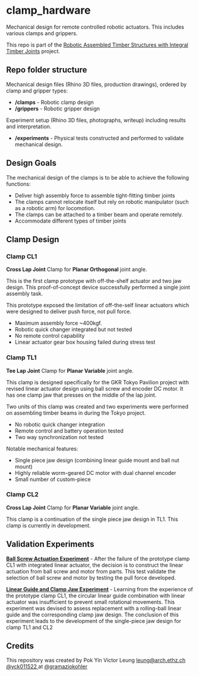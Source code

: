# clamp_hardware

Mechanical design for remote controlled robotic actuators. This includes various clamps and grippers. 

This repo is part of the [Robotic Assembled Timber Structures with Integral Timber Joints](https://github.com/gramaziokohler/phd_spatial_timber_assembly) project. 

## Repo folder structure

Mechanical design files (Rhino 3D files, production drawings), ordered by clamp and gripper types:

- **/clamps** - Robotic clamp design 
- **/grippers** - Robotic gripper design

Experiment setup (Rhino 3D files, photographs, writeup) including results and interpretation.

- **/experiments** - Physical tests constructed and performed to validate mechanical design.

## Design Goals

The mechanical design of the clamps is to be able to achieve the following functions: 

- Deliver high assembly force to assemble tight-fitting timber joints
- The clamps cannot relocate itself but rely on robotic manipulator (such as a robotic arm) for locomotion.
- The clamps can be attached to a timber beam and operate remotely.
- Accommodate different types of timber joints

## Clamp Design

### Clamp CL1

**Cross Lap Joint** Clamp for **Planar Orthogonal** joint angle. 

This is the first clamp prototype with off-the-shelf actuator and two jaw design. This proof-of-concept device successfully performed a single joint assembly task. 

This prototype exposed the limitation of off-the-self linear actuators which were designed to deliver push force, not pull force. 

- Maximum assembly force ~400kgf.
- Robotic quick changer integrated but not tested
- No remote control capability
- Linear actuator gear box housing failed during stress test

### Clamp TL1

**Tee Lap Joint** Clamp for **Planar Variable** joint angle.

This clamp is designed specifically for the GKR Tokyo Pavilion project with revised linear actuator design using ball screw and encoder DC motor. It has one clamp jaw that presses on the middle of the lap joint.

Two units of this clamp was created and two experiments were performed on assembling timber beams in during the Tokyo project. 

- No robotic quick changer integration
- Remote control and battery operation tested
- Two way synchronization not tested

Notable mechanical features:

- Single piece jaw design (combining linear guide mount and ball nut mount)
- Highly reliable worm-geared DC motor with dual channel encoder
- Small number of custom-piece

### Clamp CL2

**Cross Lap Joint** Clamp for **Planar Variable** joint angle. 

This clamp is a continuation of the single piece jaw design in TL1. This clamp is currently in development.





## Validation Experiments

[**Ball Screw Actuation Experiment**](./experiments/190910_Screw_And_Motor_Test) - After the failure of the prototype clamp CL1 with integrated linear actuator, the decision is to construct the linear actuation from ball screw and motor from parts. This test validate the selection of ball screw and motor by testing the pull force developed.

[**Linear Guide and Clamp Jaw Experiment**](./experiments/191111_Linear_Guide_Jaw_Test) - Learning from the experience of the prototype clamp CL1, the circular linear guide combination with linear actuator was insufficient to prevent small rotational movements. This experiment was devised to assess replacement with a rolling-ball linear guide and the corresponding clamp jaw design. The conclusion of this experiment leads to the development of the single-piece jaw design for clamp TL1 and CL2



Credits
-------------

This repository was created by Pok Yin Victor Leung <leung@arch.ethz.ch> [@yck011522 ](https://github.com/yck011522) at [@gramaziokohler](https://github.com/gramaziokohler)

